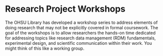 # Research Project Workshops
The OHSU Library has developed a workshop series to address elements of doing research that may not be explicitly covered in formal coursework. 
The goal of the workshops is to allow researchers the hands-on time dedicated for addressing topics like research data management (RDM) fundamentals, experimental design, and scientific communication within their work. You might think of this like a working group.
